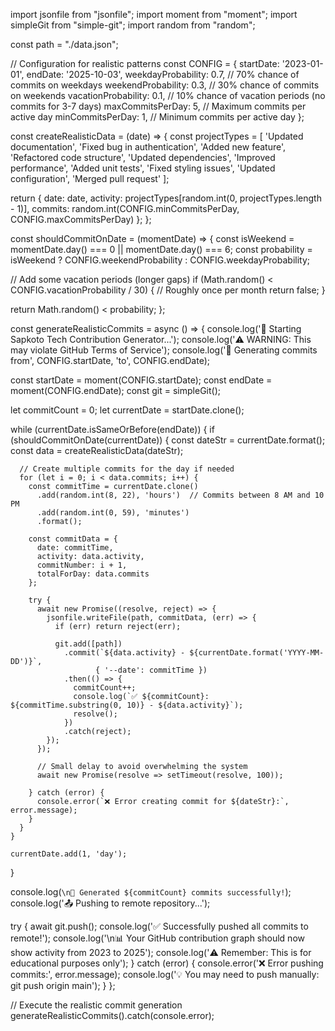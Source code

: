import jsonfile from "jsonfile";
import moment from "moment";
import simpleGit from "simple-git";
import random from "random";

const path = "./data.json";

// Configuration for realistic patterns
const CONFIG = {
  startDate: '2023-01-01',
  endDate: '2025-10-03',
  weekdayProbability: 0.7,    // 70% chance of commits on weekdays
  weekendProbability: 0.3,    // 30% chance of commits on weekends
  vacationProbability: 0.1,   // 10% chance of vacation periods (no commits for 3-7 days)
  maxCommitsPerDay: 5,        // Maximum commits per active day
  minCommitsPerDay: 1,        // Minimum commits per active day
};

const createRealisticData = (date) => {
  const projectTypes = [
    'Updated documentation',
    'Fixed bug in authentication',
    'Added new feature',
    'Refactored code structure',
    'Updated dependencies',
    'Improved performance',
    'Added unit tests',
    'Fixed styling issues',
    'Updated configuration',
    'Merged pull request'
  ];
  
  return {
    date: date,
    activity: projectTypes[random.int(0, projectTypes.length - 1)],
    commits: random.int(CONFIG.minCommitsPerDay, CONFIG.maxCommitsPerDay)
  };
};

const shouldCommitOnDate = (momentDate) => {
  const isWeekend = momentDate.day() === 0 || momentDate.day() === 6;
  const probability = isWeekend ? CONFIG.weekendProbability : CONFIG.weekdayProbability;
  
  // Add some vacation periods (longer gaps)
  if (Math.random() < CONFIG.vacationProbability / 30) { // Roughly once per month
    return false;
  }
  
  return Math.random() < probability;
};

const generateRealisticCommits = async () => {
  console.log('🚀 Starting Sapkoto Tech Contribution Generator...');
  console.log('⚠️  WARNING: This may violate GitHub Terms of Service');
  console.log('📅 Generating commits from', CONFIG.startDate, 'to', CONFIG.endDate);
  
  const startDate = moment(CONFIG.startDate);
  const endDate = moment(CONFIG.endDate);
  const git = simpleGit();
  
  let commitCount = 0;
  let currentDate = startDate.clone();
  
  while (currentDate.isSameOrBefore(endDate)) {
    if (shouldCommitOnDate(currentDate)) {
      const dateStr = currentDate.format();
      const data = createRealisticData(dateStr);
      
      // Create multiple commits for the day if needed
      for (let i = 0; i < data.commits; i++) {
        const commitTime = currentDate.clone()
          .add(random.int(8, 22), 'hours')  // Commits between 8 AM and 10 PM
          .add(random.int(0, 59), 'minutes')
          .format();
        
        const commitData = {
          date: commitTime,
          activity: data.activity,
          commitNumber: i + 1,
          totalForDay: data.commits
        };
        
        try {
          await new Promise((resolve, reject) => {
            jsonfile.writeFile(path, commitData, (err) => {
              if (err) return reject(err);
              
              git.add([path])
                .commit(`${data.activity} - ${currentDate.format('YYYY-MM-DD')}`, 
                       { '--date': commitTime })
                .then(() => {
                  commitCount++;
                  console.log(`✅ ${commitCount}: ${commitTime.substring(0, 10)} - ${data.activity}`);
                  resolve();
                })
                .catch(reject);
            });
          });
          
          // Small delay to avoid overwhelming the system
          await new Promise(resolve => setTimeout(resolve, 100));
          
        } catch (error) {
          console.error(`❌ Error creating commit for ${dateStr}:`, error.message);
        }
      }
    }
    
    currentDate.add(1, 'day');
  }
  
  console.log(`\n🎉 Generated ${commitCount} commits successfully!`);
  console.log('📤 Pushing to remote repository...');
  
  try {
    await git.push();
    console.log('✅ Successfully pushed all commits to remote!');
    console.log('\n📊 Your GitHub contribution graph should now show activity from 2023 to 2025');
    console.log('⚠️  Remember: This is for educational purposes only');
  } catch (error) {
    console.error('❌ Error pushing commits:', error.message);
    console.log('💡 You may need to push manually: git push origin main');
  }
};

// Execute the realistic commit generation
generateRealisticCommits().catch(console.error);
